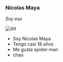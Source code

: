 ### Nicolas Maya

*Soy*
_ese_

![Alt](https://assets.stickpng.com/thumbs/580b57fbd9996e24bc43c05d.png)

- Soy Nicolas Maya
- Tengo casi 18 años
- Me gusta spider-man
- chao

<!---
usernicolasmaya/usernicolasmaya is a ✨ special ✨ repository because its `README.md` (this file) appears on your GitHub profile.
You can click the Preview link to take a look at your changes.
--->

